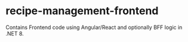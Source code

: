 # recipe-management-frontend
Contains Frontend code using Angular/React and optionally BFF logic in .NET 8.
